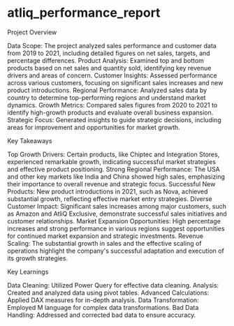 # atliq_performance_report

Project Overview

Data Scope: The project analyzed sales performance and customer data from 2019 to 2021, including detailed figures on net sales, targets, and percentage differences.
Product Analysis: Examined top and bottom products based on net sales and quantity sold, identifying key revenue drivers and areas of concern.
Customer Insights: Assessed performance across various customers, focusing on significant sales increases and new product introductions.
Regional Performance: Analyzed sales data by country to determine top-performing regions and understand market dynamics.
Growth Metrics: Compared sales figures from 2020 to 2021 to identify high-growth products and evaluate overall business expansion.
Strategic Focus: Generated insights to guide strategic decisions, including areas for improvement and opportunities for market growth.


Key Takeaways

Top Growth Drivers: Certain products, like Chiptec and Integration Stores, experienced remarkable growth, indicating successful market strategies and effective product positioning.
Strong Regional Performance: The USA and other key markets like India and China showed high sales, emphasizing their importance to overall revenue and strategic focus.
Successful New Products: New product introductions in 2021, such as Nova, achieved substantial growth, reflecting effective market entry strategies.
Diverse Customer Impact: Significant sales increases among major customers, such as Amazon and AtliQ Exclusive, demonstrate successful sales initiatives and customer relationships.
Market Expansion Opportunities: High percentage increases and strong performance in various regions suggest opportunities for continued market expansion and strategic investments.
Revenue Scaling: The substantial growth in sales and the effective scaling of operations highlight the company's successful adaptation and execution of its growth strategies.


Key Learnings

Data Cleaning: Utilized Power Query for effective data cleaning.
Analysis: Created and analyzed data using pivot tables.
Advanced Calculations: Applied DAX measures for in-depth analysis.
Data Transformation: Employed M language for complex data transformations.
Bad Data Handling: Addressed and corrected bad data to ensure accuracy.
